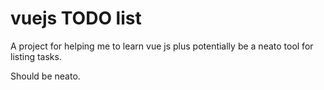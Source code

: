# vuejs TODO list

A project for helping me to learn vue js plus potentially be a neato tool for listing tasks.

Should be neato.